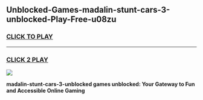 
## Unblocked-Games-madalin-stunt-cars-3-unblocked-Play-Free-u08zu
<h3>
<a href="https://premium76.site?title=madalin-stunt-cars-3-unblocked&ref=24M">CLICK TO PLAY</a></h3>
<hr>

<h3>
<a href="https://premium76.site?title=madalin-stunt-cars-3-unblocked&ref=24M">CLICK 2 PLAY</a>
  
</h3>

<a href="https://premium76.site?title=madalin-stunt-cars-3-unblocked&ref=24M"><img src="https://clearcache.store/games.png"></a>


**madalin-stunt-cars-3-unblocked games unblocked: Your Gateway to Fun and Accessible Online Gaming**
